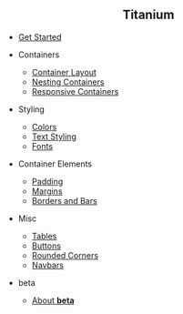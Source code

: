 <h2 align="center">
   <strong>Titanium</strong>
</h2>

* [Get Started](README.md)

* Containers

  * [Container Layout](docs/container-layout.md)
  * [Nesting Containers](docs/nesting-containers.md)
  * [Responsive Containers](docs/responsive-containers.md)

* Styling

  * [Colors](docs/colors.md)
  * [Text Styling](docs/text-styling.md)
  * [Fonts](docs/fonts.md)
  
* Container Elements

  * [Padding](docs/padding.md)
  * [Margins](docs/margins.md)
  * [Borders and Bars](docs/borders-and-bars.md)

* Misc
  * [Tables](docs/tables.md)
  * [Buttons](docs/buttons.md)
  * [Rounded Corners](docs/rounded-corners.md)
  * [Navbars](docs/navbar.md)

* beta
  * [About **beta**](docs/beta/README.md)
